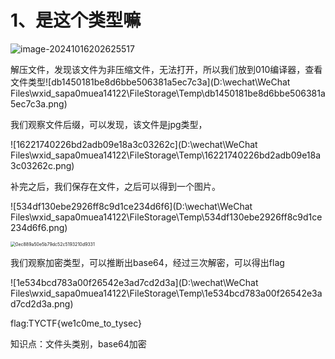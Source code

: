 # 1、是这个类型嘛

![image-20241016202625517](C:\Users\yeah1\AppData\Roaming\Typora\typora-user-images\image-20241016202625517.png)

解压文件，发现该文件为非压缩文件，无法打开，所以我们放到010编译器，查看文件类型![db1450181be8d6bbe506381a5ec7c3a](D:\wechat\WeChat Files\wxid_sapa0muea14122\FileStorage\Temp\db1450181be8d6bbe506381a5ec7c3a.png)



我们观察文件后缀，可以发现，该文件是jpg类型，

![16221740226bd2adb09e18a3c03262c](D:\wechat\WeChat Files\wxid_sapa0muea14122\FileStorage\Temp\16221740226bd2adb09e18a3c03262c.png)



补完之后，我们保存在文件，之后可以得到一个图片。

![534df130ebe2926ff8c9d1ce234d6f6](D:\wechat\WeChat Files\wxid_sapa0muea14122\FileStorage\Temp\534df130ebe2926ff8c9d1ce234d6f6.png)



<img src="D:\wechat\WeChat Files\wxid_sapa0muea14122\FileStorage\Temp\0ec889a50e5b79dc52c5193210d9331.jpg" alt="0ec889a50e5b79dc52c5193210d9331" style="zoom:50%;" />





我们观察加密类型，可以推断出base64，经过三次解密，可以得出flag



![1e534bcd783a00f26542e3ad7cd2d3a](D:\wechat\WeChat Files\wxid_sapa0muea14122\FileStorage\Temp\1e534bcd783a00f26542e3ad7cd2d3a.png)

flag:TYCTF{we1c0me_to_tysec}

知识点：文件头类别，base64加密

